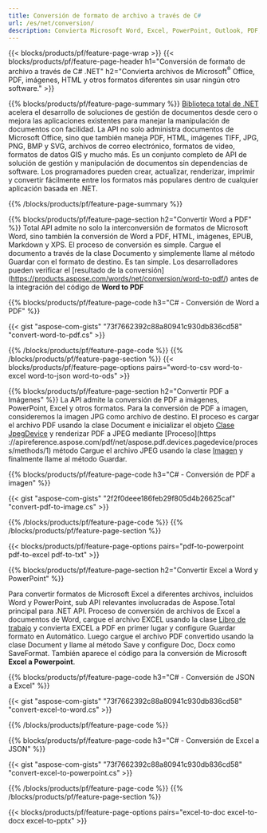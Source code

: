 ```yaml
---
title: Conversión de formato de archivo a través de C# 
url: /es/net/conversion/
description: Convierta Microsoft Word, Excel, PowerPoint, Outlook, PDF, HTML, imágenes 3D, diagramas, formatos de video y muchos otros archivos populares con solo unas pocas líneas de código C#.
---
```


{{< blocks/products/pf/feature-page-wrap >}}
{{< blocks/products/pf/feature-page-header h1="Conversión de formato de archivo a través de C# .NET" h2="Convierta archivos de Microsoft<sup>&reg;</sup> Office, PDF, imágenes, HTML y otros formatos diferentes sin usar ningún otro software." >}}

{{% blocks/products/pf/feature-page-summary %}}
[Biblioteca total de .NET](https://products.aspose.com/total/net/) acelera el desarrollo de soluciones de gestión de documentos desde cero o mejora las aplicaciones existentes para manejar la manipulación de documentos con facilidad. La API no solo administra documentos de Microsoft Office, sino que también maneja PDF, HTML, imágenes TIFF, JPG, PNG, BMP y SVG, archivos de correo electrónico, formatos de video, formatos de datos GIS y mucho más. Es un conjunto completo de API de solución de gestión y manipulación de documentos sin dependencias de software. Los programadores pueden crear, actualizar, renderizar, imprimir y convertir fácilmente entre los formatos más populares dentro de cualquier aplicación basada en .NET.

{{% /blocks/products/pf/feature-page-summary  %}}

{{% blocks/products/pf/feature-page-section  h2="Convertir Word a PDF" %}}
Total API admite no solo la interconversión de formatos de Microsoft Word, sino también la conversión de Word a PDF, HTML, imágenes, EPUB, Markdown y XPS. El proceso de conversión es simple. Cargue el documento a través de la clase Documento y simplemente llame al método Guardar con el formato de destino. Es tan simple. Los desarrolladores pueden verificar el [resultado de la conversión] (https://products.aspose.com/words/net/conversion/word-to-pdf/) antes de la integración del código de **Word to PDF**


{{% blocks/products/pf/feature-page-code h3="C# - Conversión de Word a PDF" %}}

{{< gist "aspose-com-gists" "73f7662392c88a80941c930db836cd58" "convert-word-to-pdf.cs" >}}

{{% /blocks/products/pf/feature-page-code  %}}
{{% /blocks/products/pf/feature-page-section %}}
{{< blocks/products/pf/feature-page-options pairs="word-to-csv word-to-excel word-to-json word-to-ods" >}}


{{% blocks/products/pf/feature-page-section  h2="Convertir PDF a Imágenes" %}}
La API admite la conversión de PDF a imágenes, PowerPoint, Excel y otros formatos. Para la conversión de PDF a imagen, consideremos la imagen JPG como archivo de destino. El proceso es cargar el archivo PDF usando la clase Document e inicializar el objeto [Clase JpegDevice](https://apireference.aspose.com/pdf/net/aspose.pdf.devices/jpegdevice) y renderizar PDF a JPEG mediante [Proceso](https ://apireference.aspose.com/pdf/net/aspose.pdf.devices.pagedevice/process/methods/1) método
Cargue el archivo JPEG usando la clase [Imagen](https://apireference.aspose.com/imaging/net/aspose.imaging/image) y finalmente llame al método Guardar.

{{% blocks/products/pf/feature-page-code h3="C# - Conversión de PDF a imagen" %}}

{{< gist "aspose-com-gists" "2f2f0deee186feb29f805d4b26625caf" "convert-pdf-to-image.cs" >}}


{{% /blocks/products/pf/feature-page-code  %}}
{{% /blocks/products/pf/feature-page-section %}}

{{< blocks/products/pf/feature-page-options pairs="pdf-to-powerpoint pdf-to-excel pdf-to-txt" >}}

{{% blocks/products/pf/feature-page-section  h2="Convertir Excel a Word y PowerPoint" %}}

Para convertir formatos de Microsoft Excel a diferentes archivos, incluidos Word y PowerPoint, sub API relevantes involucradas de Aspose.Total principal para .NET API. Proceso de conversión de archivos de Excel a documentos de Word, cargue el archivo EXCEL usando la clase [Libro de trabajo](https://apireference.aspose.com/cells/net/aspose.cells/workbook) y convierta EXCEL a PDF en primer lugar y configure Guardar formato en Automático. Luego cargue el archivo PDF convertido usando la clase Document y llame al método Save y configure Doc, Docx como SaveFormat. También aparece el código para la conversión de Microsoft **Excel a Powerpoint**.

{{% blocks/products/pf/feature-page-code h3="C# - Conversión de JSON a Excel" %}}

{{< gist "aspose-com-gists" "73f7662392c88a80941c930db836cd58" "convert-excel-to-word.cs" >}}

{{% /blocks/products/pf/feature-page-code %}}

{{% blocks/products/pf/feature-page-code h3="C# - Conversión de Excel a JSON" %}}

{{< gist "aspose-com-gists" "73f7662392c88a80941c930db836cd58" "convert-excel-to-powerpoint.cs" >}}

{{% /blocks/products/pf/feature-page-code %}}
{{% /blocks/products/pf/feature-page-section %}}

{{< blocks/products/pf/feature-page-options pairs="excel-to-doc excel-to-docx excel-to-pptx" >}}